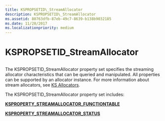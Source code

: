 ```yaml
---
title: KSPROPSETID\_StreamAllocator
description: KSPROPSETID\_StreamAllocator
ms.assetid: 80763dfb-87eb-49c7-8639-b138b9032185
ms.date: 11/28/2017
ms.localizationpriority: medium
---
```


# KSPROPSETID\_StreamAllocator


## <span id="ddk_kspropsetid_streamallocator_ks"></span><span id="DDK_KSPROPSETID_STREAMALLOCATOR_KS"></span>


The KSPROPSETID\_StreamAllocator property set specifies the streaming allocator characteristics that can be queried and manipulated. All properties can be supported by an allocator instance. For more information about stream allocators, see [KS Allocators](./ks-allocators.md).

The KSPROPSETID\_StreamAllocator property set includes:

[**KSPROPERTY\_STREAMALLOCATOR\_FUNCTIONTABLE**](ksproperty-streamallocator-functiontable.md)

[**KSPROPERTY\_STREAMALLOCATOR\_STATUS**](ksproperty-streamallocator-status.md)

 

